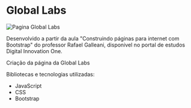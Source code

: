 # Global Labs 

![Pagina Global Labs](https://i.picasion.com/pic90/d3e7b2fd4be1b3c6cc7838ed6022161d.gif "Pagina Global Labs")

Desenvolvido a partir da aula "Construindo páginas para internet com Bootstrap" do professor Rafael Galleani, disponivel no portal de estudos Digital Innovation One.

Criação da página da Global Labs

Bibliotecas e tecnologias utilizadas:
- JavaScript
- CSS
- Bootstrap
